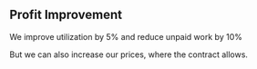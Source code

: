 
## Profit Improvement 

We improve utilization by 5% and reduce unpaid work by 10%

But we can also increase our prices, where the contract allows.

